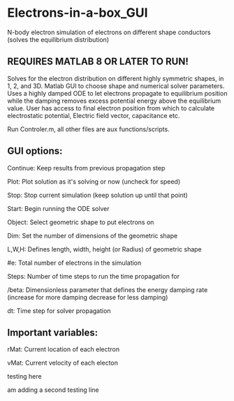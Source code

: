 # Electrons-in-a-box_GUI
 N-body electron simulation of electrons on different shape conductors (solves the equilibrium distribution) 

## REQUIRES MATLAB 8 OR LATER TO RUN!

Solves for the electron distribution on different highly symmetric shapes, in 1, 2, and 3D. Matlab GUI to choose shape and numerical solver parameters. Uses a highly damped ODE to let electrons propagate to equilibrium position while the damping removes excess potential energy above the equilibrium value. User has access to final electron position from which to calculate electrostatic potential, Electric field vector, capacitance etc. 

Run Controler.m, all other files are aux functions/scripts. 
## GUI options:
Continue:   Keep results from previous propagation step

Plot:       Plot solution as it's solving or now (uncheck for speed)

Stop:      Stop current simulation (keep solution up until that point)

Start:      Begin running the ODE solver

Object:     Select geometric shape to put electrons on

Dim:       Set the number of dimensions of the geometric shape

L,W,H:     Defines length, width, height (or Radius) of geometric shape

#e:         Total number of electrons in the simulation

Steps:      Number of time steps to run the time propagation for

/beta:      Dimensionless parameter that defines the energy damping rate (increase for more damping decrease for less damping)

dt:         Time step for solver propagation

## Important variables: 
rMat:       Current location of each electron

vMat:       Current velocity of each electon

testing here 

am adding a second testing line
